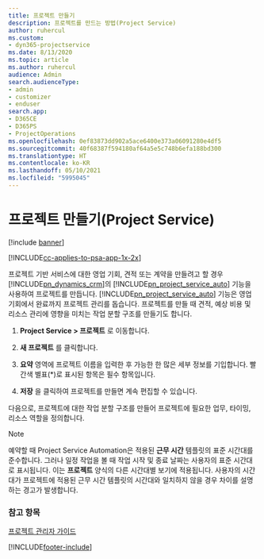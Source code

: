 ```yaml
---
title: 프로젝트 만들기
description: 프로젝트를 만드는 방법(Project Service)
author: ruhercul
ms.custom:
- dyn365-projectservice
ms.date: 8/13/2020
ms.topic: article
ms.author: ruhercul
audience: Admin
search.audienceType:
- admin
- customizer
- enduser
search.app:
- D365CE
- D365PS
- ProjectOperations
ms.openlocfilehash: 0ef83873dd902a5ace6400e373a06091280e4df5
ms.sourcegitcommit: 40f68387f594180af64a5e5c748b6efa188bd300
ms.translationtype: HT
ms.contentlocale: ko-KR
ms.lasthandoff: 05/10/2021
ms.locfileid: "5995045"
---
```

# <a name="create-a-project-project-service"></a>프로젝트 만들기(Project Service)

[!include [banner](../includes/psa-now-project-operations.md)]

[!INCLUDE[cc-applies-to-psa-app-1x-2x](../includes/cc-applies-to-psa-app-1x-2x.md)]

프로젝트 기반 서비스에 대한 영업 기회, 견적 또는 계약을 만들려고 할 경우 [!INCLUDE[pn_dynamics_crm](../includes/pn-dynamics-crm.md)]의 [!INCLUDE[pn_project_service_auto](../includes/pn-project-service-auto.md)] 기능을 사용하여 프로젝트를 만듭니다. [!INCLUDE[pn_project_service_auto](../includes/pn-project-service-auto.md)] 기능은 영업 기회에서 완료까지 프로젝트 관리를 돕습니다. 프로젝트를 만들 때 견적, 예상 비용 및 리소스 관리에 영향을 미치는 작업 분할 구조를 만들기도 합니다.  
  
1.  **Project Service > 프로젝트** 로 이동합니다.  
  
2.  **새 프로젝트** 를 클릭합니다.  
  
3.  **요약** 영역에 프로젝트 이름을 입력한 후 가능한 한 많은 세부 정보를 기입합니다. 빨간색 별표(*)로 표시된 항목은 필수 항목입니다.  
  
4.  **저장** 을 클릭하여 프로젝트를 만들면 계속 편집할 수 있습니다.  
  
다음으로, 프로젝트에 대한 작업 분할 구조를 만들어 프로젝트에 필요한 업무, 타이밍, 리소스 역할을 정의합니다.  

> [!NOTE]
> 예약할 때 Project Service Automation은 적용된 **근무 시간** 템플릿의 표준 시간대를 준수합니다. 그러나 일정 작업을 볼 때 작업 시작 및 종료 날짜는 사용자의 표준 시간대로 표시됩니다. 이는 **프로젝트** 양식의 다른 시간대별 보기에 적용됩니다. 사용자의 시간대가 프로젝트에 적용된 근무 시간 템플릿의 시간대와 일치하지 않을 경우 차이를 설명하는 경고가 발생합니다. 
  
### <a name="see-also"></a>참고 항목  
 [프로젝트 관리자 가이드](../psa/project-manager-guide.md)


[!INCLUDE[footer-include](../includes/footer-banner.md)]